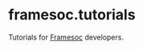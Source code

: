 # framesoc.tutorials
Tutorials for [Framesoc](http://soctrace-inria.github.io/framesoc/) developers.
